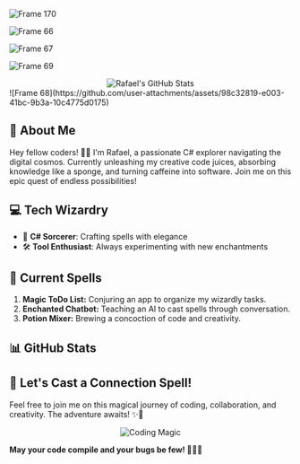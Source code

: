 ![Frame 170](https://github.com/user-attachments/assets/db8c7f05-8e97-4baa-9237-f21723ff171c)

![Frame 66](https://github.com/user-attachments/assets/85c2aa52-73d8-4d26-8a85-d2693c7158f1)

![Frame 67](https://github.com/user-attachments/assets/b0ed95c8-7e09-46f2-a9b3-a29b5a075667)

![Frame 69](https://github.com/user-attachments/assets/d1312777-6e48-4649-abce-15bc4f61ea01)
<div align="center">
  <img src="https://github-readme-stats.vercel.app/api?username=rafael1209&show_icons=true&theme=white" alt="Rafael's GitHub Stats">
</div>
![Frame 68](https://github.com/user-attachments/assets/98c32819-e003-41bc-9b3a-10c4775d0175)

## 🌱 About Me

Hey fellow coders! 👨‍💻 I'm Rafael, a passionate C# explorer navigating the digital cosmos. Currently unleashing my creative code juices, absorbing knowledge like a sponge, and turning caffeine into software. Join me on this epic quest of endless possibilities!

## 💻 Tech Wizardry

- 🚀 **C# Sorcerer**: Crafting spells with elegance
- 🛠️ **Tool Enthusiast**: Always experimenting with new enchantments

## 🚧 Current Spells

1. **Magic ToDo List:** Conjuring an app to organize my wizardly tasks.
2. **Enchanted Chatbot:** Teaching an AI to cast spells through conversation.
3. **Potion Mixer:** Brewing a concoction of code and creativity.

## 📊 GitHub Stats



## 🧙 Let's Cast a Connection Spell!

Feel free to join me on this magical journey of coding, collaboration, and creativity. The adventure awaits! ✨🚀

<p align="center">
  <img src="https://media.giphy.com/media/your-favorite-coding-gif.gif" alt="Coding Magic">
</p>

**May your code compile and your bugs be few! 🧙‍♂️✨**
